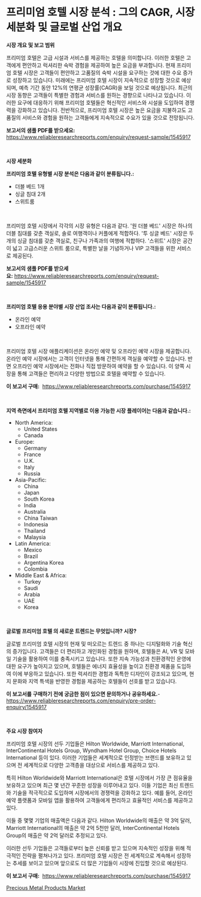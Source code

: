<p><h1>프리미엄 호텔 시장 분석 : 그의 CAGR, 시장 세분화 및 글로벌 산업 개요</h1></p><p><strong>시장 개요 및 보고 범위</strong></p>
<p><p>프리미엄 호텔은 고급 시설과 서비스를 제공하는 호텔을 의미합니다. 이러한 호텔은 고객에게 편안하고 럭셔리한 숙박 경험을 제공하여 높은 요금을 부과합니다. 현재 프리미엄 호텔 시장은 고객들이 편안하고 고품질의 숙박 시설을 요구하는 것에 대한 수요 증가로 성장하고 있습니다. 미래에는 프리미엄 호텔 시장이 지속적으로 성장할 것으로 예상되며, 예측 기간 동안 12%의 연평균 성장률(CAGR)을 보일 것으로 예상됩니다. 최근의 시장 동향은 고객들이 특별한 경험과 서비스를 원하는 경향으로 나타나고 있습니다. 이러한 요구에 대응하기 위해 프리미엄 호텔들은 혁신적인 서비스와 시설을 도입하여 경쟁력을 강화하고 있습니다. 전반적으로, 프리미엄 호텔 시장은 높은 요금을 지불하고도 고품질의 서비스와 경험을 원하는 고객들에게 지속적으로 수요가 있을 것으로 전망됩니다.</p></p>
<p><strong>보고서의 샘플 PDF를 받으세요:</strong> <a href="https://www.reliableresearchreports.com/enquiry/request-sample/1545917">https://www.reliableresearchreports.com/enquiry/request-sample/1545917</a></p>
<p>&nbsp;</p>
<p><strong>시장 세분화</strong></p>
<p><strong>프리미엄 호텔 유형별 시장 분석은 다음과 같이 분류됩니다.:</strong></p>
<p><ul><li>더블 베드 1개</li><li>싱글 침대 2개</li><li>스위트룸</li></ul></p>
<p>&nbsp;</p>
<p><p>프리미엄 호텔 시장에서 각각의 시장 유형은 다음과 같다. '원 더블 베드' 시장은 하나의 더블 침대를 갖춘 객실로, 솔로 여행객이나 커플에게 적합하다. '투 싱글 베드' 시장은 두 개의 싱글 침대를 갖춘 객실로, 친구나 가족과의 여행에 적합하다. '스위트' 시장은 공간이 넓고 고급스러운 스위트 룸으로, 특별한 날을 기념하거나 VIP 고객들을 위한 서비스로 제공된다.</p></p>
<p><strong>보고서의 샘플 PDF를 받으세요:</strong>&nbsp;<a href="https://www.reliableresearchreports.com/enquiry/request-sample/1545917">https://www.reliableresearchreports.com/enquiry/request-sample/1545917</a></p>
<p>&nbsp;</p>
<p><strong> 프리미엄 호텔 응용 분야별 시장 산업 조사는 다음과 같이 분류됩니다.:</strong></p>
<p><ul><li>온라인 예약</li><li>오프라인 예약</li></ul></p>
<p>&nbsp;</p>
<p><p>프리미엄 호텔 시장 애플리케이션은 온라인 예약 및 오프라인 예약 시장을 제공합니다. 온라인 예약 시장에서는 고객이 인터넷을 통해 간편하게 객실을 예약할 수 있습니다. 반면 오프라인 예약 시장에서는 전화나 직접 방문하여 예약을 할 수 있습니다. 이 양쪽 시장을 통해 고객들은 편리하고 다양한 방법으로 호텔을 예약할 수 있습니다.</p></p>
<p><strong>이 보고서 구매:</strong>&nbsp; <a href="https://www.reliableresearchreports.com/purchase/1545917">https://www.reliableresearchreports.com/purchase/1545917</a></p>
<p>&nbsp;</p>
<p><strong>지역 측면에서 프리미엄 호텔 지역별로 이용 가능한 시장 플레이어는 다음과 같습니다.:</strong></p>
<p><ul>
    <li>
        North America:
        <ul>
            <li>United States</li>
            <li>Canada</li>
        </ul>
    </li>
    <li>
        Europe:
        <ul>
            <li>Germany</li>
            <li>France</li>
            <li>U.K.</li>
            <li>Italy</li>
            <li>Russia</li>
        </ul>
    </li>
    <li>
        Asia-Pacific:
        <ul>
            <li>China</li>
            <li>Japan</li>
            <li>South Korea</li>
            <li>India</li>
            <li>Australia</li>
            <li>China Taiwan</li>
            <li>Indonesia</li>
            <li>Thailand</li>
            <li>Malaysia</li>
        </ul>
    </li>
    <li>
        Latin America:
        <ul>
            <li>Mexico</li>
            <li>Brazil</li>
            <li>Argentina Korea</li>
            <li>Colombia</li>
        </ul>
    </li>
    <li>
        Middle East & Africa:
        <ul>
            <li>Turkey</li>
            <li>Saudi</li>
            <li>Arabia</li>
            <li>UAE</li>
            <li>Korea</li>
        </ul>
    </li>
    </ul></p>
<p>&nbsp;</p>
<p><strong>글로벌 프리미엄 호텔 의 새로운 트렌드는 무엇입니까? 시장?</strong></p>
<p><p>글로벌 프리미엄 호텔 시장의 현재 및 떠오르는 트렌드 중 하나는 디지털화와 기술 혁신의 증가입니다. 고객들은 더 편리하고 개인화된 경험을 원하며, 호텔들은 AI, VR 및 모바일 기술을 활용하여 이를 충족시키고 있습니다. 또한 지속 가능성과 친환경적인 운영에 대한 요구가 높아지고 있으며, 호텔들은 에너지 효율성을 높이고 친환경 제품을 도입하여 이에 부응하고 있습니다. 또한 럭셔리한 경험과 독특한 디자인이 강조되고 있으며, 현지 문화와 지역 특색을 반영한 경험을 제공하는 호텔들이 선호를 받고 있습니다.</p></p>
<p><strong>이 보고서를 구매하기 전에 궁금한 점이 있으면 문의하거나 공유하세요.</strong>- <a href="https://www.reliableresearchreports.com/enquiry/pre-order-enquiry/1545917">https://www.reliableresearchreports.com/enquiry/pre-order-enquiry/1545917</a></p>
<p>&nbsp;</p>
<p><strong>주요 시장 참여자</strong></p>
<p><p>프리미엄 호텔 시장의 선두 기업들은 Hilton Worldwide, Marriott International, InterContinental Hotels Group, Wyndham Hotel Group, Choice Hotels International 등이 있다. 이러한 기업들은 세계적으로 인정받는 브랜드를 보유하고 있으며 전 세계적으로 다양한 고객층을 대상으로 서비스를 제공하고 있다.</p><p>특히 Hilton Worldwide와 Marriott International은 호텔 시장에서 가장 큰 점유율을 보유하고 있으며 최근 몇 년간 꾸준한 성장을 이루어내고 있다. 이들 기업은 최신 트렌드와 기술을 적극적으로 도입하며 시장에서의 경쟁력을 강화하고 있다. 예를 들어, 온라인 예약 플랫폼과 모바일 앱을 활용하여 고객들에게 편리하고 효율적인 서비스를 제공하고 있다.</p><p>이들 중 몇몇 기업의 매출액은 다음과 같다. Hilton Worldwide의 매출은 약 3억 달러, Marriott International의 매출은 약 2억 5천만 달러, InterContinental Hotels Group의 매출은 약 2억 달러로 추정되고 있다.</p><p>이러한 선두 기업들은 고객들로부터 높은 신뢰를 받고 있으며 지속적인 성장을 위해 적극적인 전략을 펼쳐나가고 있다. 프리미엄 호텔 시장은 전 세계적으로 계속해서 성장하는 추세를 보이고 있으며 앞으로도 더 많은 기업들이 시장에 진입할 것으로 예상된다.</p></p>
<p><strong>이 보고서 구매:</strong>&nbsp;&nbsp;<a href="https://www.reliableresearchreports.com/purchase/1545917">https://www.reliableresearchreports.com/purchase/1545917</a></p>
<p><p><a href="https://nifty-kite-d51.notion.site/Precious-Metal-Products-Market-Size-Growing-and-Forecasted-for-period-from-2024-2031-and-provides--1a443c416e6243819fc381e8a04c8fa5">Precious Metal Products Market</a></p></p>

